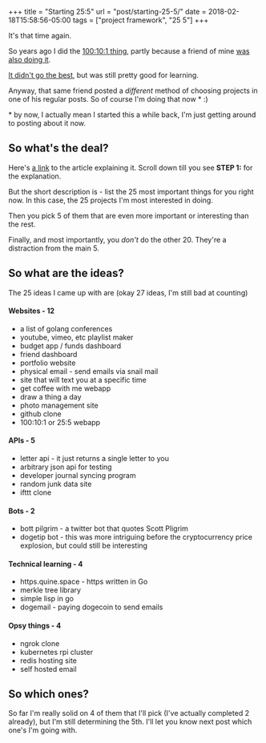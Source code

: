 +++
title = "Starting 25:5"
url = "post/starting-25-5/"
date = 2018-02-18T15:58:56-05:00
tags = ["project framework", "25 5"]
+++

It's that time again.

So years ago I did the [100:10:1 thing](/tags/ten-by-six), partly because a
friend of mine [was also doing it](https://writing.natwelch.com/post/535).

[It didn't go the best](/post/100-10-1-retrospective/), but was still pretty good
for learning.

Anyway, that same friend posted a _different_ method of choosing projects in one
of his regular posts.
So of course I'm doing that now * :)

\* by now, I actually mean I started this a while back, I'm just getting
around to posting about it now.

## So what's the deal?

Here's [a link](https://jamesclear.com/buffett-focus) to the article explaining
it.
Scroll down till you see __STEP 1:__ for the explanation.

But the short description is - list the 25 most important things for you right
now.
In this case, the 25 projects I'm most interested in doing.

Then you pick 5 of them that are even more important or interesting than the
rest.

Finally, and most importantly, you _don't_ do the other 20.
They're a distraction from the main 5.

## So what are the ideas?

The 25 ideas I came up with are (okay 27 ideas, I'm still bad at counting)

#### Websites - 12

- a list of golang conferences
- youtube, vimeo, etc playlist maker
- budget app / funds dashboard
- friend dashboard
- portfolio website
- physical email - send emails via snail mail
- site that will text you at a specific time
- get coffee with me webapp
- draw a thing a day
- photo management site
- github clone
- 100:10:1 or 25:5 webapp

#### APIs - 5

- letter api - it just returns a single letter to you
- arbitrary json api for testing
- developer journal syncing program
- random junk data site
- ifttt clone

#### Bots - 2

- bott pilgrim - a twitter bot that quotes Scott Pligrim
- dogetip bot - this was more intriguing before the cryptocurrency price
  explosion, but could still be interesting

#### Technical learning - 4

- https.quine.space - https written in Go
- merkle tree library
- simple lisp in go
- dogemail - paying dogecoin to send emails

#### Opsy things - 4

- ngrok clone
- kubernetes rpi cluster
- redis hosting site
- self hosted email

## So which ones?

So far I'm really solid on 4 of them that I'll pick (I've actually completed 2
already), but I'm still determining the 5th.
I'll let you know next post which one's I'm going with.
